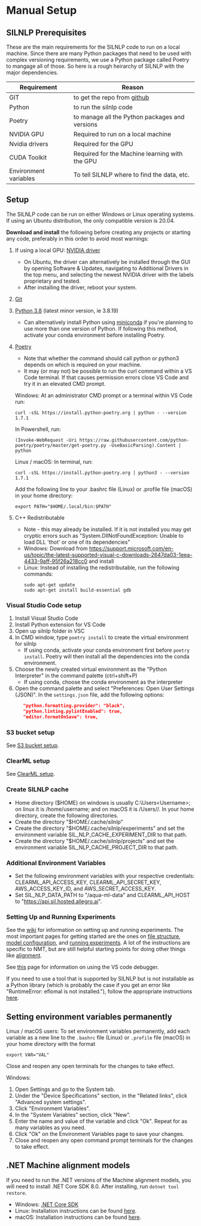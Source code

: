 # Manual Setup

## SILNLP Prerequisites
These are the main requirements for the SILNLP code to run on a local machine. Since there are many Python packages that need to be used with complex versioning requirements, we use a Python package called Poetry to mangage all of those. So here is a rough heirarchy of SILNLP with the major dependencies.

| Requirement           | Reason                                                            |
| --------------------- | ----------------------------------------------------------------- |
| GIT                   | to get the repo from [github](https://github.com/sillsdev/silnlp) |
| Python                | to run the silnlp code                                            |
| Poetry                | to manage all the Python packages and versions                    |
| NVIDIA GPU            | Required to run on a local machine                                |
| Nvidia drivers        | Required for the GPU                                              |
| CUDA Toolkit          | Required for the Machine learning with the GPU                    |
| Environment variables | To tell SILNLP where to find the data, etc.                       |

## Setup

The SILNLP code can be run on either Windows or Linux operating systems. If using an Ubuntu distribution, the only compatible version is 20.04.

__Download and install__ the following before creating any projects or starting any code, preferably in this order to avoid most warnings:

1. If using a local GPU: [NVIDIA driver](https://www.nvidia.com/download/index.aspx)
   * On Ubuntu, the driver can alternatively be installed through the GUI by opening Software & Updates, navigating to Additional Drivers in the top menu, and selecting the newest NVIDIA driver with the labels proprietary and tested.
   * After installing the driver, reboot your system.
2. [Git](https://git-scm.com/downloads)
3. [Python 3.8](https://www.python.org/downloads/) (latest minor version, ie 3.8.19)
   * Can alternatively install Python using [miniconda](https://docs.conda.io/projects/conda/en/latest/user-guide/install/windows.html) if you're planning to use more than one version of Python. If following this method, activate your conda environment before installing Poetry.
4. [Poetry](https://python-poetry.org/docs/#installation)
   * Note that whether the command should call python or python3 depends on which is required on your machine.
   * It may (or may not) be possible to run the curl command within a VS Code terminal. If that causes permission errors close VS Code and try it in an elevated CMD prompt.

   Windows:
   At an administrator CMD prompt or a terminal within VS Code run:
      ```
      curl -sSL https://install.python-poetry.org | python - --version 1.7.1
      ```
      In Powershell, run:
      ```
      (Invoke-WebRequest -Uri https://raw.githubusercontent.com/python-poetry/poetry/master/get-poetry.py -UseBasicParsing).Content | python
      ```

   Linux / macOS:
   In terminal, run:
      ```
      curl -sSL https://install.python-poetry.org | python3 - --version 1.7.1
      ```
      Add the following line to your .bashrc file (Linux) or .profile file (macOS) in your home directory:
      ```
      export PATH="$HOME/.local/bin:$PATH"
      ```
5. C++ Redistributable
   * Note - this may already be installed.  If it is not installed you may get cryptic errors such as "System.DllNotFoundException: Unable to load DLL 'thot' or one of its dependencies"
   * Windows: Download from https://support.microsoft.com/en-us/topic/the-latest-supported-visual-c-downloads-2647da03-1eea-4433-9aff-95f26a218cc0 and install
   * Linux: Instead of installing the redistributable, run the following commands:
      ```
      sudo apt-get update
      sudo apt-get install build-essential gdb
      ```

### Visual Studio Code setup

1. Install Visual Studio Code
2. Install Python extension for VS Code
3. Open up silnlp folder in VSC
4. In CMD window, type `poetry install` to create the virtual environment for silnlp
   * If using conda, activate your conda environment first before `poetry install`. Poetry will then install all the dependencies into the conda environment.
5. Choose the newly created virtual environment as the "Python Interpreter" in the command palette (ctrl+shift+P)
   * If using conda, choose the conda environment as the interpreter
6. Open the command palette and select "Preferences: Open User Settings (JSON)". In the `settings.json` file, add the following options:
   ``` json
      "python.formatting.provider": "black",
      "python.linting.pylintEnabled": true,
      "editor.formatOnSave": true,
   ```

### S3 bucket setup

See [S3 bucket setup](s3_bucket_setup.md).

### ClearML setup

See [ClearML setup](clear_ml_setup.md).

### Create SILNLP cache
* Home directory ($HOME) on windows is usually C:\Users\<Username>\; on linux it is /home/username; and on macOS it is /Users/<Username>/. In your home directory, create the following directories.
* Create the directory "$HOME/.cache/silnlp"
* Create the directory "$HOME/.cache/silnlp/experiments" and set the environment variable SIL_NLP_CACHE_EXPERIMENT_DIR to that path.
* Create the directory "$HOME/.cache/silnlp/projects" and set the environment variable SIL_NLP_CACHE_PROJECT_DIR to that path.

### Additional Environment Variables
* Set the following environment variables with your respective credentials: CLEARML_API_ACCESS_KEY, CLEARML_API_SECRET_KEY, AWS_ACCESS_KEY_ID, and AWS_SECRET_ACCESS_KEY.
* Set SIL_NLP_DATA_PATH to "/aqua-ml-data" and CLEARML_API_HOST to "https://api.sil.hosted.allegro.ai".

### Setting Up and Running Experiments

See the [wiki](../../wiki) for information on setting up and running experiments. The most important pages for getting started are the ones on [file structure](../../wiki/Folder-structure-and-file-naming-conventions), [model configuration](../../wiki/Configure-a-model), and [running experiments](../../wiki/NMT:-Usage). A lot of the instructions are specific to NMT, but are still helpful starting points for doing other things like [alignment](../../wiki/Alignment:-Usage).

See [this](../../wiki/Using-the-Python-Debugger) page for information on using the VS code debugger.

If you need to use a tool that is supported by SILNLP but is not installable as a Python library (which is probably the case if you get an error like "RuntimeError: eflomal is not installed."), follow the appropriate instructions [here](../../wiki/Installing-External-Libraries).

## Setting environment variables permanently

Linux / macOS users: To set environment variables permanently, add each variable as a new line to the `.bashrc` file (Linux) or `.profile` file (macOS) in your home directory with the format 
   ```
   export VAR="VAL"
   ```
   Close and reopen any open terminals for the changes to take effect.

Windows:
1. Open Settings and go to the System tab.
2. Under the "Device Specifications" section, in the "Related links", click "Advanced system settings".
3. Click "Environment Variables".
4. In the "System Variables" section, click "New".
5. Enter the name and value of the variable and click "Ok". Repeat for as many variables as you need.
6. Click "Ok" on the Environment Variables page to save your changes.
7. Close and reopen any open command prompt terminals for the changes to take effect.

## .NET Machine alignment models

If you need to run the .NET versions of the Machine alignment models, you will need to install .NET Core SDK 8.0. After installing, run `dotnet tool restore`.
   * Windows: [.NET Core SDK](https://dotnet.microsoft.com/download)
   * Linux: Installation instructions can be found [here](https://learn.microsoft.com/en-us/dotnet/core/install/linux-ubuntu-2004).
   * macOS: Installation instructions can be found [here](https://learn.microsoft.com/en-us/dotnet/core/install/macos).